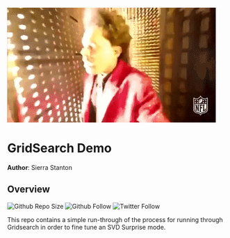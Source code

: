 ![The Weekend Search](/images/theweekend_superbowl.gif)

# GridSearch Demo

**Author**: Sierra Stanton

## Overview
![Github Repo Size](https://img.shields.io/github/repo-size/sierrafromcalifornia/gridsearchdemo?style=social)
![Github Follow](https://img.shields.io/github/followers/sierrafromcalifornia?style=social)
![Twitter Follow](https://img.shields.io/twitter/follow/sierrastanton?style=social)

This repo contains a simple run-through of the process for running through Gridsearch in order to fine tune an SVD Surprise mode.
